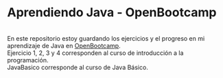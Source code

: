 # Aprendiendo Java - OpenBootcamp
<br>
En este repositorio estoy guardando los ejercicios y el progreso en mi aprendizaje de Java en <a href="https://open-bootcamp.com/?campanya=1&grupo=1&palabraClave=fo&utm_source=twitter&utm_medium=referer&utm_campaign=Fabio">OpenBootcamp</a>.
<br>
Ejercicio 1, 2, 3 y 4 corresponden al curso de introducción a la programación.
<br>
JavaBasico corresponde al curso de Java Básico.
